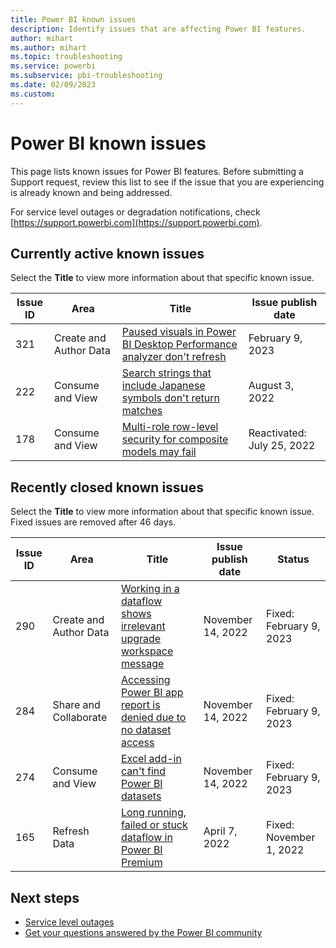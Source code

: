 ```yaml
---
title: Power BI known issues
description: Identify issues that are affecting Power BI features. 
author: mihart
ms.author: mihart
ms.topic: troubleshooting    
ms.service: powerbi
ms.subservice: pbi-troubleshooting
ms.date: 02/09/2023
ms.custom:  
---
```


# Power BI known issues

This page lists known issues for Power BI features. Before submitting a Support request, review this list to see if the issue that you are experiencing is already known and being addressed.

For service level outages or degradation notifications, check [https://support.powerbi.com](https://support.powerbi.com).  

## Currently active known issues

Select the **Title** to view more information about that specific known issue.

|  Issue ID |  Area                              |  Title  |  Issue publish date |  
|-----------|------------------------------------|---------|---------------------|
|  321      |  Create and Author Data            |  [Paused visuals in Power BI Desktop Performance analyzer don't refresh](known-issue-321-paused-visuals-in-performance-analyzer-dont-refresh.md)   |  February 9, 2023   |
|  222      |  Consume and View                  |  [Search strings that include Japanese symbols don't return matches](known-issue-222-search-strings-japanese-symbols-dont-work.md)   |  August 3, 2022  |
|  178      |  Consume and View                  |  [Multi-role row-level security for composite models may fail](known-issue-178-multi-role-rls-composite-model-fail.md)   |  Reactivated: July 25, 2022        |

## Recently closed known issues

Select the **Title** to view more information about that specific known issue. Fixed issues are removed after 46 days.

|  Issue ID |  Area                              |  Title           |  Issue publish date |  Status  |
|-----------|------------------------------------|------------------|---------------------|-----------|
|  290      |  Create and Author Data            |  [Working in a dataflow shows irrelevant upgrade workspace message](known-issue-290-dataflow-show-upgrade-workspace-message.md)  | November 14, 2022  | Fixed: February 9, 2023 |
|  284      |  Share and Collaborate             |  [Accessing Power BI app report is denied due to no dataset access](known-issue-284-accessing-app-report-denied-due-to-no-dataset-access.md)  |  November 14, 2022  | Fixed: February 9, 2023 |
|  274      |  Consume and View                  |  [Excel add-in can't find Power BI datasets](known-issue-274-excel-add-in-cant-find-datasets.md)    |  November 14, 2022  | Fixed: February 9, 2023 |
|  165      |  Refresh Data                      |  [Long running, failed or stuck dataflow in Power BI Premium](known-issue-dataflow-on-premium.md) | April 7, 2022 |  Fixed: November 1, 2022   |

## Next steps

- [Service level outages](https://support.powerbi.com)
- [Get your questions answered by the Power BI community](https://community.powerbi.com)
